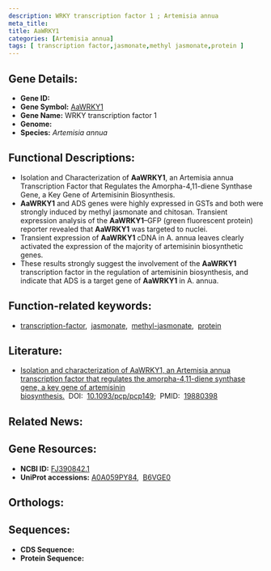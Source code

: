 ```yaml
---
description: WRKY transcription factor 1 ; Artemisia annua
meta_title:
title: AaWRKY1
categories: [Artemisia annua]
tags: [ transcription factor,jasmonate,methyl jasmonate,protein ]
---
```


## Gene Details:
- **Gene ID:** []()
- **Gene Symbol:** <u>AaWRKY1</u>
- **Gene Name:** WRKY transcription factor 1
- **Genome:** []()
- **Species:** *Artemisia annua*

## Functional Descriptions:
   - Isolation and Characterization of **AaWRKY1**, an Artemisia annua Transcription Factor that Regulates the Amorpha-4,11-diene Synthase Gene, a Key Gene of Artemisinin Biosynthesis.
   - **AaWRKY1** and ADS genes were highly expressed in GSTs and both were strongly induced by methyl jasmonate and chitosan. Transient expression analysis of the **AaWRKY1**–GFP (green fluorescent protein) reporter revealed that **AaWRKY1** was targeted to nuclei.
   - Transient expression of **AaWRKY1** cDNA in A. annua leaves clearly activated the expression of the majority of artemisinin biosynthetic genes.
   - These results strongly suggest the involvement of the **AaWRKY1** transcription factor in the regulation of artemisinin biosynthesis, and indicate that ADS is a target gene of **AaWRKY1** in A. annua.

## Function-related keywords:
   - [transcription-factor](/tags/transcription-factor/),&nbsp;&nbsp;[jasmonate](/tags/jasmonate/),&nbsp;&nbsp;[methyl-jasmonate](/tags/methyl-jasmonate/),&nbsp;&nbsp;[protein](/tags/protein/)

## Literature:
   - [Isolation and characterization of AaWRKY1, an Artemisia annua transcription factor that regulates the amorpha-4,11-diene synthase gene, a key gene of artemisinin biosynthesis.](https://doi.org/10.1093/pcp/pcp149)&nbsp;&nbsp;DOI:&nbsp;&nbsp;[10.1093/pcp/pcp149](https://doi.org/10.1093/pcp/pcp149);&nbsp;&nbsp;PMID:&nbsp;&nbsp;[19880398](https://pubmed.ncbi.nlm.nih.gov/19880398/)

## Related News:

## Gene Resources:
- **NCBI ID:**  [FJ390842.1](https://www.ncbi.nlm.nih.gov/gene/?term=FJ390842.1)
- **UniProt accessions:**  [A0A059PY84](https://www.uniprot.org/uniprotkb/A0A059PY84/entry),&nbsp;&nbsp;[B6VGE0](https://www.uniprot.org/uniprotkb/B6VGE0/entry)

## Orthologs:

## Sequences:
- **CDS Sequence:**
- **Protein Sequence:**
